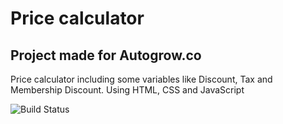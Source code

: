 # Price calculator

## Project made for Autogrow.co

Price calculator including some variables like Discount, Tax and Membership Discount.
Using HTML, CSS and JavaScript

![Build Status](https://lh3.googleusercontent.com/MbbI-K-IC1ovAwMx_gxuHEKmKdEpu7f6Lriwh7q5seaC2yINPrZrV6aAqA93XFc4PUCBH3BegmAox2daQFW_pPI=s0)


